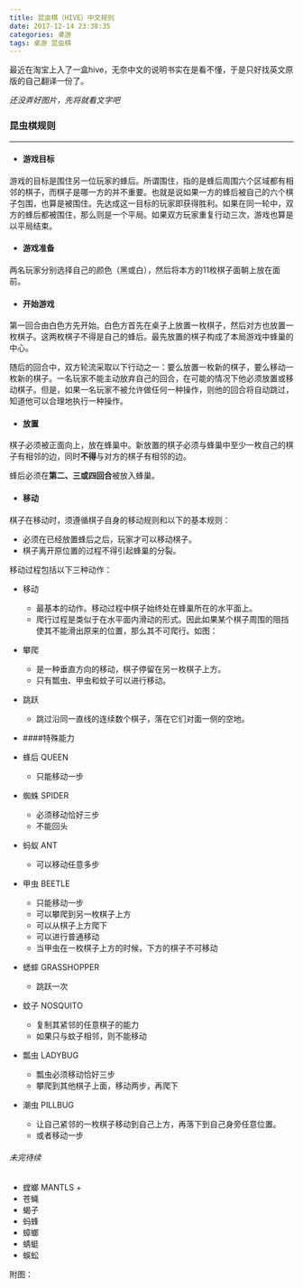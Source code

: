 ```yaml
---
title: 昆虫棋（HIVE）中文规则
date: 2017-12-14 23:38:35
categories: 桌游
tags: 桌游 昆虫棋
---
```

最近在淘宝上入了一盒hive，无奈中文的说明书实在是看不懂，于是只好找英文原版的自己翻译一份了。

*还没弄好图片，先将就看文字吧*

### 昆虫棋规则
-------
- #### 游戏目标

游戏的目标是围住另一位玩家的蜂后。所谓围住，指的是蜂后周围六个区域都有相邻的棋子，而棋子是哪一方的并不重要。也就是说如果一方的蜂后被自己的六个棋子包围，也算是被围住。先达成这一目标的玩家即获得胜利。如果在同一轮中，双方的蜂后都被围住，那么则是一个平局。如果双方玩家重复行动三次，游戏也算是以平局结束。

- #### 游戏准备

两名玩家分别选择自己的颜色（黑或白），然后将本方的11枚棋子面朝上放在面前。

- #### 开始游戏

第一回合由白色方先开始。白色方首先在桌子上放置一枚棋子，然后对方也放置一枚棋子。这两枚棋子不得是自己的蜂后。最先放置的棋子构成了本局游戏中蜂巢的中心。

随后的回合中，双方轮流采取以下行动之一：要么放置一枚新的棋子，要么移动一枚新的棋子。一名玩家不能主动放弃自己的回合，在可能的情况下他必须放置或移动棋子。但是，如果一名玩家不被允许做任何一种操作，则他的回合将自动跳过，知道他可以合理地执行一种操作。

- #### 放置

棋子必须被正面向上，放在蜂巢中。新放置的棋子必须与蜂巢中至少一枚自己的棋子有相邻的边，同时**不得**与对方的棋子有相邻的边。

蜂后必须在**第二、三或四回合**被放入蜂巢。

- #### 移动

棋子在移动时，须遵循棋子自身的移动规则和以下的基本规则：

-    必须在已经放置蜂后之后，玩家才可以移动棋子。
-    棋子离开原位置的过程不得引起蜂巢的分裂。

移动过程包括以下三种动作：

-   移动
    +    最基本的动作。移动过程中棋子始终处在蜂巢所在的水平面上。
    +    爬行过程是类似于在水平面内滑动的形式。因此如果某个棋子周围的阻挡使其不能滑出原来的位置，那么其不可爬行。如图：

-   攀爬
    +   是一种垂直方向的移动，棋子停留在另一枚棋子上方。
    +   只有瓢虫、甲虫和蚊子可以进行移动。

-   跳跃
    +   跳过沿同一直线的连续数个棋子，落在它们对面一侧的空地。

- ####特殊能力
- 蜂后 QUEEN
    + 只能移动一步
- 蜘蛛 SPIDER
    + 必须移动恰好三步
    + 不能回头
- 蚂蚁 ANT
    + 可以移动任意多步
- 甲虫 BEETLE
    + 只能移动一步
    + 可以攀爬到另一枚棋子上方
    + 可以从棋子上方爬下
    + 可以进行普通移动
    + 当甲虫在一枚棋子上方的时候，下方的棋子不可移动
- 蟋蟀 GRASSHOPPER
    + 跳跃一次
- 蚊子 NOSQUITO
    + 复制其紧邻的任意棋子的能力
    + 如果只与蚊子相邻，则不能移动
- 瓢虫 LADYBUG
    + 瓢虫必须移动恰好三步
    + 攀爬到其他棋子上面，移动两步，再爬下
- 潮虫 PILLBUG
    + 让自己紧邻的一枚棋子移动到自己上方，再落下到自己身旁任意位置。
    + 或者移动一步

###### 未完待续

- 螳螂 MANTLS
    + 
- 苍蝇 
- 蝎子
- 蚂蜂
- 蟑螂
- 蜻蜓
- 蜈蚣

附图：
